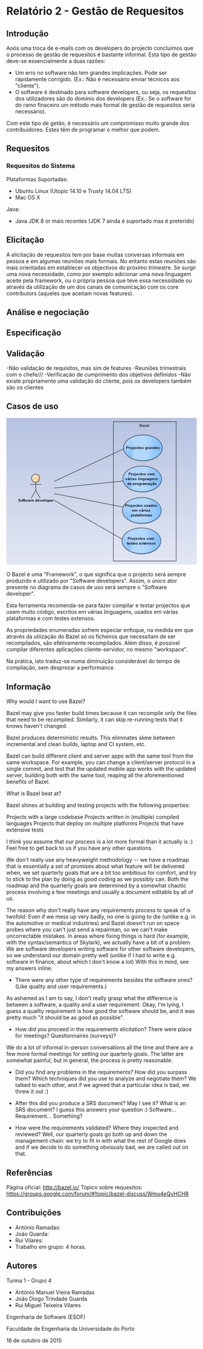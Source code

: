 # Relatório 2 - Gestão de Requesitos #

## Introdução ##

Aoós uma troca de e-mails com os developers do projecto concluímos que o processo de gestão de requesitos é bastante informal. Esta tipo de gestão deve-se essencialmente a duas razões:
* Um erro no software não tem grandes implicações. Pode ser rápidamente corrigido. (Ex.: Não é necessário enviar técnicos aos "cliente").
* O software é destinado para software developers, ou seja, os requesitos dos utilizadores são do domínio dos developers (Ex.: Se o software for do ramo finaceiro um método mais formal de gestão de requesitos seria necessário).

Com este tipo de getão, é necessário um compromisso muito grande dos contribuidores. Estes têm de programar o melhor que podem.

## Requesitos ##

### Requesitos do Sistema ###

Plataformas Suportadas:

* Ubuntu Linux (Utopic 14.10 e Trusty 14.04 LTS)
* Mac OS X

Java:
* Java JDK 8 or mais recentes (JDK 7 ainda é suportado mas é preterido)

## Elicitação ##

A elicitação de requesitos tem por base muitas conversas informais em pessoa e em algumas reuniões mais formais. No entanto estas reuniões são mais orientadas em establecer os objectivos do próximo trimestre. Se surgir uma nova necessidade, como por exemplo adicionar uma nova linguagem aceite pela framework, ou o própria pessoa que teve essa necessidade ou através da utilização de um dos canais de comunicação com os core contributors (aqueles que aceitam novas features).

## Análise e negociação ##

## Especificação ##

## Validação ##

-Não validação de requisitos, mas sim de features
-Reuniões trimestrais com o chefe///
-Verificação de cumprimento dos objetivos definidos
-Não existe propriamente uma validação do cliente, pois os developers também são os clientes

## Casos de uso ##

![Bazel use case diagram](/ESOF-docs/Resources/UseCase.JPG)

O Bazel é uma "Framework", o que significa que o projecto será sempre produzido e utilizado por "Software developers". Assim, o único ator presente no diagrama de casos de uso será sempre o "Software developer".

Esta ferramenta recomenda-se para fazer compilar e testar projectos que usem muito código, escritos em várias linguagens, usados em várias plataformas e com testes extensos. 

As propriedades enumeradas sofrem especiar enfoque, na medida em que através da utiização do Bazel só os ficheiros que necessitam de ser recompilados, são efetivamente recompilados. Além disso, é possivel compilar diferentes aplicações cliente-servidor, no mesmo "workspace".

Na prática, isto traduz-se numa diminuição considerável do tempo de compilação, sem desprezar a performance.    

## Informação ##
Why would I want to use Bazel?

Bazel may give you faster build times because it can recompile only the files that need to be recompiled. Similarly, it can skip re-running tests that it knows haven't changed.

Bazel produces deterministic results. This eliminates skew between incremental and clean builds, laptop and CI system, etc.

Bazel can build different client and server apps with the same tool from the same workspace. For example, you can change a client/server protocol in a single commit, and test that the updated mobile app works with the updated server, building both with the same tool, reaping all the aforementioned benefits of Bazel.

What is Bazel best at?

Bazel shines at building and testing projects with the following properties:

Projects with a large codebase
Projects written in (multiple) compiled languages
Projects that deploy on multiple platforms
Projects that have extensive tests

I think you assume that our process is a lot more formal than it actually is :) Feel free to get back to us if you have any other questions.

We don't really use any heavyweight methodology -- we have a roadmap that is essentially a set of promises about what feature will be delivered when, we set quarterly goals that are a bit too ambitious for comfort, and try to stick to the plan by doing as good coding as we possibly can. Both the roadmap and the quarterly goals are determined by a somewhat chaotic process involving a few meetings and usually a document editable by all of us.

The reason why don't really have any requirements process to speak of is twofold: 
Even if we mess up very badly, no one is going to die (unlike e.g. in the automotive or medical industries) and Bazel doesn't run on space probes where you can't just send a repairman, so we can't make uncorrectable mistakes. In areas where fixing things is hard (for example, with the syntax/semantics of Skylark), we actually have a bit of a problem.
We are software developers writing software for other software developers, so we understand our domain pretty well (unlike if I had to write e.g. software in finance, about which I don't know a lot)
With this in mind, see my answers inline.


- There were any other type of requirements besides the software ones? (Like quality and user requirements.)

As ashamed as I am to say, I don't really grasp what the difference is between a software, a quality and a user requirement. Okay, I'm lying, I guess a quality requirement is how good the software should be, and it was pretty much "it should be as good as possible".
 
- How did you proceed in the requirements elicitation? There were place for meetings? Questionnaires (surveys)? 

We do a lot of informal in-person conversations all the time and there are a few more formal meetings for setting our quarterly goals. The latter are somewhat painful, but in general, the process is pretty reasonable.
 
- Did you find any problems in the requirements? How did you surpass them? Which techniques did you use to analyze and negotiate them?
We talked to each other, and if we agreed that a particular idea is bad, we threw it out :)

- After this did you produce a SRS document? May I see it?
What is an SRS document? I guess this answers your question :) Software... Requirement... Something?
 
- How were the requirements validated? Where they inspected and reviewed?
Well, our quarterly goals go both up and down the management chain: we try to fit in with what the rest of Google does and if we decide to do something obviously bad, we are called out on that.

## Referências ##

Página oficial: http://bazel.io/ 
Tópico sobre requesitos: https://groups.google.com/forum/#!topic/bazel-discuss/Wmu4eQyHCH8

## Contribuições ##
* António Ramadas:
* João Guarda:
* Rui Vilares:
* Trabalho em grupo: 4 horas.

## Autores ##

Turma 1 - Grupo 4

* António Manuel Vieira Ramadas
* João Diogo Trindade Guarda
* Rui Miguel Teixeira Vilares

Engenharia de Software (ESOF)

Faculdade de Engenharia da Universidade do Porto

18 de outubro de 2015
